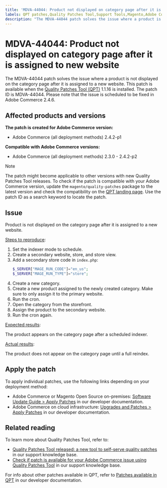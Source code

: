```yaml
---
title: 'MDVA-44044: Product not displayed on category page after it is assigned to new website'
labels: QPT patches,Quality Patches Tool,Support Tools,Magento,Adobe Commerce,cloud infrastructure,on-premises,QPT 1.1.16,2.3.0,2.3.1,2.3.2,2.3.2-p2,2.3.3,2.3.3-p1,2.3.4,2.3.4-p2,2.3.5-p1,2.3.5-p2,2.3.6,2.3.6-p1,2.3.7,2.3.7-p1,2.3.7-p2,2.3.7-p3,2.4.0,2.4.0-p1,2.4.1,2.4.1-p1,2.4.2,2.4.2-p1,2.4.2-p2,category page,new website,product,displayed
description: "The MDVA-44044 patch solves the issue where a product is not displayed on the category page after it is assigned to a new website. This patch is available when the [Quality Patches Tool (QPT)](https://support.magento.com/hc/en-us/articles/360047139492) 1.1.16 is installed. The patch ID is MDVA-44044. Please note that the issue is scheduled to be fixed in Adobe Commerce 2.4.6."
---
```


# MDVA-44044: Product not displayed on category page after it is assigned to new website

The MDVA-44044 patch solves the issue where a product is not displayed on the category page after it is assigned to a new website. This patch is available when the [Quality Patches Tool (QPT)](https://support.magento.com/hc/en-us/articles/360047139492) 1.1.16 is installed. The patch ID is MDVA-44044. Please note that the issue is scheduled to be fixed in Adobe Commerce 2.4.6.

## Affected products and versions

**The patch is created for Adobe Commerce version:**

* Adobe Commerce (all deployment methods) 2.4.2-p1

**Compatible with Adobe Commerce versions:**

* Adobe Commerce (all deployment methods) 2.3.0 - 2.4.2-p2

>[!NOTE]
>
>The patch might become applicable to other versions with new Quality Patches Tool releases. To check if the patch is compatible with your Adobe Commerce version, update the `magento/quality-patches` package to the latest version and check the compatibility on the [QPT landing page](https://devdocs.magento.com/quality-patches/tool.html#patch-grid). Use the patch ID as a search keyword to locate the patch.

## Issue

Product is not displayed on the category page after it is assigned to a new website.

<u>Steps to reproduce</u>:

1. Set the indexer mode to schedule.
1. Create a secondary website, store, and store view.
1. Add a secondary store code in `index.php`:
    ```php
    $_SERVER["MAGE_RUN_CODE"]="en_us";
    $_SERVER["MAGE_RUN_TYPE"]="store";
    ```
1. Create a new category.
1. Create a new product assigned to the newly created category. Make sure to only assign it to the primary website.
1. Run the cron.
1. Open the category from the storefront.
1. Assign the product to the secondary website.
1. Run the cron again.

<u>Expected results</u>:

The product appears on the category page after a scheduled indexer.

<u>Actual results</u>:

The product does not appear on the category page until a full reindex.

## Apply the patch

To apply individual patches, use the following links depending on your deployment method:

* Adobe Commerce or Magento Open Source on-premises: [Software Update Guide > Apply Patches](https://devdocs.magento.com/guides/v2.4/comp-mgr/patching/mqp.html) in our developer documentation.
* Adobe Commerce on cloud infrastructure: [Upgrades and Patches > Apply Patches](https://devdocs.magento.com/cloud/project/project-patch.html) in our developer documentation.

## Related reading

To learn more about Quality Patches Tool, refer to:

* [Quality Patches Tool released: a new tool to self-serve quality patches](https://support.magento.com/hc/en-us/articles/360047139492) in our support knowledge base.
* [Check if patch is available for your Adobe Commerce issue using Quality Patches Tool](https://support.magento.com/hc/en-us/articles/360047125252) in our support knowledge base.

For info about other patches available in QPT, refer to [Patches available in QPT](https://devdocs.magento.com/quality-patches/tool.html#patch-grid) in our developer documentation.